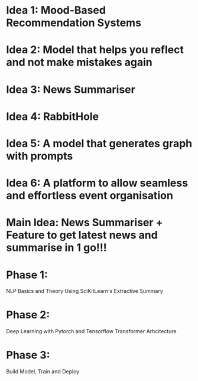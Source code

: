 # Idea 1: Mood-Based Recommendation Systems
# Idea 2: Model that helps you reflect and not make mistakes again
# Idea 3: News Summariser
# Idea 4: RabbitHole
# Idea 5: A model that generates graph with prompts
# Idea 6: A platform to allow seamless and effortless event organisation

# Main Idea: News Summariser + Feature to get latest news and summarise in 1 go!!!

# Phase 1:
NLP Basics and Theory
Using SciKitLearn's Extractive Summary

# Phase 2:
Deep Learning with Pytorch and Tensorflow
Transformer Arhcitecture

# Phase 3:
Build Model, Train and Deploy
